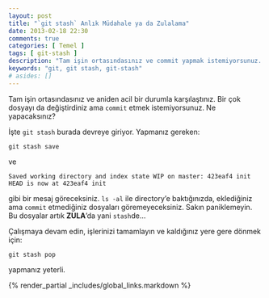```yaml
---
layout: post
title: "`git stash` Anlık Müdahale ya da Zulalama"
date: 2013-02-18 22:30
comments: true
categories: [ Temel ]
tags: [ git-stash ]
description: "Tam işin ortasındasınız ve commit yapmak istemiyorsunuz. Değişikleri de kaybetmek istemiyorsunuz. Peki ne yapmak lazım?"
keywords: "git, git stash, git-stash"
# asides: []
---
```

Tam işin ortasındasınız ve aniden acil bir durumla karşılaştınız. Bir çok
dosyayı da değiştirdiniz ama `commit` etmek istemiyorsunuz. Ne yapacaksınız?
<!-- more -->

İşte `git stash` burada devreye giriyor. Yapmanız gereken:

    git stash save

ve

    Saved working directory and index state WIP on master: 423eaf4 init
    HEAD is now at 423eaf4 init

gibi bir mesaj göreceksiniz. `ls -al` ile directory’e baktığınızda, eklediğiniz
ama `commit` etmediğiniz dosyaları göremeyeceksiniz. Sakın paniklemeyin.
Bu dosyalar artık **ZULA**’da yani `stash`de...

Çalışmaya devam edin, işlerinizi tamamlayın ve kaldığınız yere gere dönmek
için:

    git stash pop

yapmanız yeterli.

{% render_partial _includes/global_links.markdown %}



